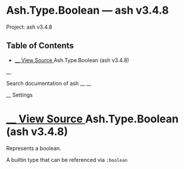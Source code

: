 # Ash.Type.Boolean — ash v3.4.8

Project: ash v3.4.8

## Table of Contents

- [ __ View Source ](external_link) Ash.Type.Boolean (ash v3.4.8)

__

Search documentation of ash __ __

__ Settings

#  [ __ View Source ](external_link) Ash.Type.Boolean (ash v3.4.8)

Represents a boolean.

A builtin type that can be referenced via `:boolean`
